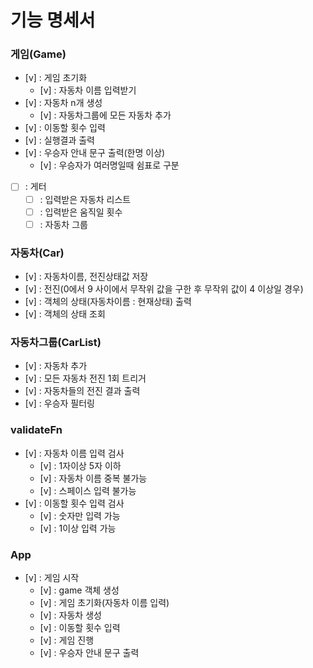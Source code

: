 # 기능 명세서

### 게임(Game)

- [v] : 게임 초기화
  - [v] : 자동차 이름 입력받기
- [v] : 자동차 n개 생성
  - [v] : 자동차그룹에 모든 자동차 추가
- [v] : 이동할 횟수 입력
- [v] : 실행결과 출력
- [v] : 우승자 안내 문구 출력(한명 이상)
  - [v] : 우승자가 여러명일때 쉼표로 구분
- [ ] : 게터
  - [ ] : 입력받은 자동차 리스트
  - [ ] : 입력받은 움직일 횟수
  - [ ] : 자동차 그룹

### 자동차(Car)

- [v] : 자동차이름, 전진상태값 저장
- [v] : 전진(0에서 9 사이에서 무작위 값을 구한 후 무작위 값이 4 이상일 경우)
- [v] : 객체의 상태(자동차이름 : 현재상태) 출력
- [v] : 객체의 상태 조회

### 자동차그룹(CarList)

- [v] : 자동차 추가
- [v] : 모든 자동차 전진 1회 트리거
- [v] : 자동차들의 전진 결과 출력
- [v] : 우승자 필터링

### validateFn

- [v] : 자동차 이름 입력 검사
  - [v] : 1자이상 5자 이하
  - [v] : 자동차 이름 중복 불가능
  - [v] : 스페이스 입력 불가능
- [v] : 이동할 횟수 입력 검사
  - [v] : 숫자만 입력 가능
  - [v] : 1이상 입력 가능

### App

- [v] : 게임 시작
  - [v] : game 객체 생성
  - [v] : 게임 초기화(자동차 이름 입력)
  - [v] : 자동차 생성
  - [v] : 이동할 횟수 입력
  - [v] : 게임 진행
  - [v] : 우승자 안내 문구 출력
